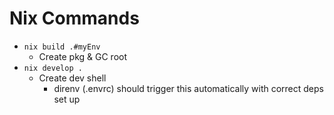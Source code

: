 # Nix Commands

- `nix build .#myEnv`
  - Create pkg & GC root
- `nix develop .`
  - Create dev shell
	- direnv (.envrc) should trigger this automatically with correct deps set up
